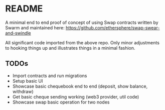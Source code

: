 # README

A minimal end to end proof of concept of using Swap contracts written by Swarm
and maintained here: https://github.com/ethersphere/swap-swear-and-swindle

All significant code imported from the above repo. Only minor adjustments to
hooking things up and illustrates things in a minimal fashion.

## TODOs

- Import contracts and run migrations
- Setup basic UI
- Showcase basic chequebook end to end (deposit, show balance, withdraw)
- Get basic cheque sending working (web3 provider, util code)
- Showcase swap basic operation for two nodes
